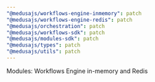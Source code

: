 ```yaml
---
"@medusajs/workflows-engine-inmemory": patch
"@medusajs/workflows-engine-redis": patch
"@medusajs/orchestration": patch
"@medusajs/workflows-sdk": patch
"@medusajs/modules-sdk": patch
"@medusajs/types": patch
"@medusajs/utils": patch
---
```


Modules: Workflows Engine in-memory and Redis
